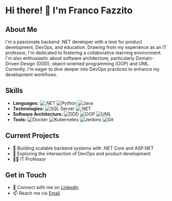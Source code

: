 # Hi there! 👋 I'm Franco Fazzito

## About Me
I'm a passionate backend .NET developer with a love for product development, DevOps, and education. Drawing from my experience as an IT professor, I'm dedicated to fostering a collaborative learning environment. I'm also enthusiastic about software architecture, particularly Domain-Driven Design (DDD), object-oriented programming (OOP) and UML. Currently, I'm eager to dive deeper into DevOps practices to enhance my development workflows.

## Skills
- **Languages:** ![.NET](https://img.shields.io/badge/-.NET-512BD4?style=flat&logo=.net&logoColor=white) ![Python](https://img.shields.io/badge/-Python-3776AB?style=flat&logo=python&logoColor=white) ![Java](https://img.shields.io/badge/-Java-007396?style=flat&logo=java&logoColor=white)
- **Technologies:** ![SQL Server](https://img.shields.io/badge/-SQL%20Server-CC2927?style=flat&logo=microsoft-sql-server&logoColor=white) ![.NET](https://img.shields.io/badge/-.NET-512BD4?style=flat&logo=.net&logoColor=white)
- **Software Architecture:** ![DDD](https://img.shields.io/badge/-DDD-333333?style=flat) ![OOP](https://img.shields.io/badge/-OOP-333333?style=flat) ![UML](https://img.shields.io/badge/-UML-333333?style=flat)
- **Tools:** ![Docker](https://img.shields.io/badge/-Docker-2496ED?style=flat&logo=docker&logoColor=white) ![Kubernetes](https://img.shields.io/badge/-Kubernetes-326CE5?style=flat&logo=kubernetes&logoColor=white) ![Jenkins](https://img.shields.io/badge/-Jenkins-D24939?style=flat&logo=jenkins&logoColor=white) ![Git](https://img.shields.io/badge/-Git-F05032?style=flat&logo=git&logoColor=white)

## Current Projects
- 🚀 Building scalable backend systems with .NET Core and ASP.NET
- 🌱 Exploring the intersection of DevOps and product development
- 👨‍🏫 IT Professor

## Get in Touch
- 💼 Connect with me on [LinkedIn](https://www.linkedin.com/in/francofazzito/)
- 📫 Reach me via [Email](mailto:francofazzito7@gmail.com)
